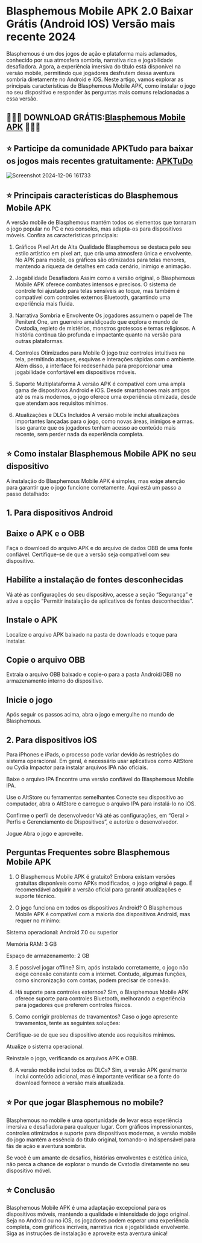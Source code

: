 # Blasphemous Mobile APK 2.0 Baixar Grátis (Android IOS) Versão mais recente 2024
Blasphemous é um dos jogos de ação e plataforma mais aclamados, conhecido por sua atmosfera sombria, narrativa rica e jogabilidade desafiadora. Agora, a experiência imersiva do título está disponível na versão mobile, permitindo que jogadores desfrutem dessa aventura sombria diretamente no Android e iOS. Neste artigo, vamos explorar as principais características de Blasphemous Mobile APK, como instalar o jogo no seu dispositivo e responder às perguntas mais comuns relacionadas a essa versão.
## 🌈🌈🌐 DOWNLOAD GRÁTIS:[Blasphemous Mobile APK](https://bit.ly/apktudo) 🌈🌈🌐
## ⭐ Participe da comunidade APKTudo para baixar os jogos mais recentes gratuitamente: [APKTuDo](https://t.me/apktudo) 
![Screenshot 2024-12-06 161733](https://github.com/user-attachments/assets/dd64ebe7-b70e-4c4d-b6d8-1b5893570e45)

## ⭐ Principais características do Blasphemous Mobile APK
A versão mobile de Blasphemous mantém todos os elementos que tornaram o jogo popular no PC e nos consoles, mas adapta-os para dispositivos móveis. Confira as características principais:

1. Gráficos Pixel Art de Alta Qualidade
Blasphemous se destaca pelo seu estilo artístico em pixel art, que cria uma atmosfera única e envolvente. No APK para mobile, os gráficos são otimizados para telas menores, mantendo a riqueza de detalhes em cada cenário, inimigo e animação.

2. Jogabilidade Desafiadora
Assim como a versão original, o Blasphemous Mobile APK oferece combates intensos e precisos. O sistema de controle foi ajustado para telas sensíveis ao toque, mas também é compatível com controles externos Bluetooth, garantindo uma experiência mais fluida.

3. Narrativa Sombria e Envolvente
Os jogadores assumem o papel de The Penitent One, um guerreiro amaldiçoado que explora o mundo de Cvstodia, repleto de mistérios, monstros grotescos e temas religiosos. A história continua tão profunda e impactante quanto na versão para outras plataformas.

4. Controles Otimizados para Mobile
O jogo traz controles intuitivos na tela, permitindo ataques, esquivas e interações rápidas com o ambiente. Além disso, a interface foi redesenhada para proporcionar uma jogabilidade confortável em dispositivos móveis.

5. Suporte Multiplataforma
A versão APK é compatível com uma ampla gama de dispositivos Android e iOS. Desde smartphones mais antigos até os mais modernos, o jogo oferece uma experiência otimizada, desde que atendam aos requisitos mínimos.

6. Atualizações e DLCs Incluídos
A versão mobile inclui atualizações importantes lançadas para o jogo, como novas áreas, inimigos e armas. Isso garante que os jogadores tenham acesso ao conteúdo mais recente, sem perder nada da experiência completa.

## ⭐ Como instalar Blasphemous Mobile APK no seu dispositivo
A instalação do Blasphemous Mobile APK é simples, mas exige atenção para garantir que o jogo funcione corretamente. Aqui está um passo a passo detalhado:

## 1. Para dispositivos Android
## Baixe o APK e o OBB
Faça o download do arquivo APK e do arquivo de dados OBB de uma fonte confiável. Certifique-se de que a versão seja compatível com seu dispositivo.

## Habilite a instalação de fontes desconhecidas
Vá até as configurações do seu dispositivo, acesse a seção “Segurança” e ative a opção “Permitir instalação de aplicativos de fontes desconhecidas”.

## Instale o APK
Localize o arquivo APK baixado na pasta de downloads e toque para instalar.

## Copie o arquivo OBB
Extraia o arquivo OBB baixado e copie-o para a pasta Android/OBB no armazenamento interno do dispositivo.

## Inicie o jogo
Após seguir os passos acima, abra o jogo e mergulhe no mundo de Blasphemous.

## 2. Para dispositivos iOS
Para iPhones e iPads, o processo pode variar devido às restrições do sistema operacional. Em geral, é necessário usar aplicativos como AltStore ou Cydia Impactor para instalar arquivos IPA não oficiais.

Baixe o arquivo IPA
Encontre uma versão confiável do Blasphemous Mobile IPA.

Use o AltStore ou ferramentas semelhantes
Conecte seu dispositivo ao computador, abra o AltStore e carregue o arquivo IPA para instalá-lo no iOS.

Confirme o perfil de desenvolvedor
Vá até as configurações, em “Geral > Perfis e Gerenciamento de Dispositivos”, e autorize o desenvolvedor.

Jogue
Abra o jogo e aproveite.

## Perguntas Frequentes sobre Blasphemous Mobile APK
1. O Blasphemous Mobile APK é gratuito?
Embora existam versões gratuitas disponíveis como APKs modificados, o jogo original é pago. É recomendável adquirir a versão oficial para garantir atualizações e suporte técnico.

2. O jogo funciona em todos os dispositivos Android?
O Blasphemous Mobile APK é compatível com a maioria dos dispositivos Android, mas requer no mínimo:

Sistema operacional: Android 7.0 ou superior

Memória RAM: 3 GB

Espaço de armazenamento: 2 GB

3. É possível jogar offline?
Sim, após instalado corretamente, o jogo não exige conexão constante com a internet. Contudo, algumas funções, como sincronização com contas, podem precisar de conexão.

4. Há suporte para controles externos?
Sim, o Blasphemous Mobile APK oferece suporte para controles Bluetooth, melhorando a experiência para jogadores que preferem controles físicos.

5. Como corrigir problemas de travamentos?
Caso o jogo apresente travamentos, tente as seguintes soluções:

Certifique-se de que seu dispositivo atende aos requisitos mínimos.

Atualize o sistema operacional.

Reinstale o jogo, verificando os arquivos APK e OBB.

6. A versão mobile inclui todos os DLCs?
Sim, a versão APK geralmente inclui conteúdo adicional, mas é importante verificar se a fonte do download fornece a versão mais atualizada.

## ⭐ Por que jogar Blasphemous no mobile?
Blasphemous no mobile é uma oportunidade de levar essa experiência imersiva e desafiadora para qualquer lugar. Com gráficos impressionantes, controles otimizados e suporte para dispositivos modernos, a versão mobile do jogo mantém a essência do título original, tornando-o indispensável para fãs de ação e aventura sombria.

Se você é um amante de desafios, histórias envolventes e estética única, não perca a chance de explorar o mundo de Cvstodia diretamente no seu dispositivo móvel.

## ⭐ Conclusão
Blasphemous Mobile APK é uma adaptação excepcional para os dispositivos móveis, mantendo a qualidade e intensidade do jogo original. Seja no Android ou no iOS, os jogadores podem esperar uma experiência completa, com gráficos incríveis, narrativa rica e jogabilidade envolvente. Siga as instruções de instalação e aproveite esta aventura única!
